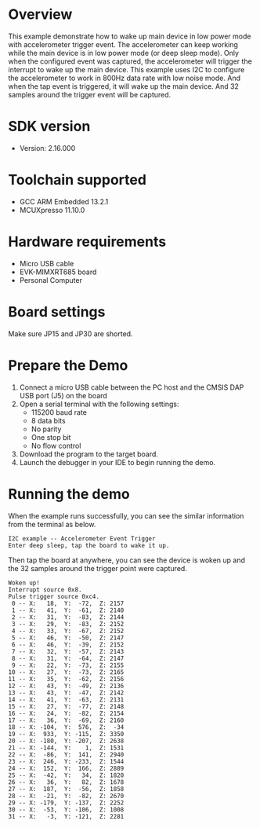 Overview
========
This example demonstrate how to wake up main device in low power mode with accelerometer trigger event.
The accelerometer can keep working while the main device is in low power mode (or deep sleep mode).
Only when the configured event was captured, the accelerometer will trigger the interrupt to wake up
the main device.
This example uses I2C to configure the accelerometer to work in 800Hz data rate with low noise mode.
And when the tap event is triggered, it will wake up the main device. And 32 samples around the trigger
event will be captured.

SDK version
===========
- Version: 2.16.000

Toolchain supported
===================
- GCC ARM Embedded  13.2.1
- MCUXpresso  11.10.0

Hardware requirements
=====================
- Micro USB cable
- EVK-MIMXRT685 board
- Personal Computer

Board settings
==============
Make sure JP15 and JP30 are shorted.

Prepare the Demo
================
1.  Connect a micro USB cable between the PC host and the CMSIS DAP USB port (J5) on the board
2.  Open a serial terminal with the following settings:
    - 115200 baud rate
    - 8 data bits
    - No parity
    - One stop bit
    - No flow control
3.  Download the program to the target board.
4.  Launch the debugger in your IDE to begin running the demo.

Running the demo
================
When the example runs successfully, you can see the similar information from the terminal as below.

~~~~~~~~~~~~~~~~~~~~~~~~~~~~
I2C example -- Accelerometer Event Trigger
Enter deep sleep, tap the board to wake it up.
~~~~~~~~~~~~~~~~~~~~~~~~~~~~

Then tap the board at anywhere, you can see the device is woken up and the 32 samples around the
trigger point were captured.

~~~~~~~~~~~~~~~~~~~~~~~~~~~~
Woken up!
Interrupt source 0x8.
Pulse trigger source 0xc4.
 0 -- X:   18,  Y:  -72,  Z: 2157
 1 -- X:   41,  Y:  -61,  Z: 2140
 2 -- X:   31,  Y:  -83,  Z: 2144
 3 -- X:   29,  Y:  -83,  Z: 2152
 4 -- X:   33,  Y:  -67,  Z: 2152
 5 -- X:   46,  Y:  -50,  Z: 2147
 6 -- X:   46,  Y:  -39,  Z: 2152
 7 -- X:   32,  Y:  -57,  Z: 2143
 8 -- X:   31,  Y:  -64,  Z: 2147
 9 -- X:   22,  Y:  -73,  Z: 2155
10 -- X:   27,  Y:  -73,  Z: 2165
11 -- X:   35,  Y:  -62,  Z: 2156
12 -- X:   43,  Y:  -49,  Z: 2136
13 -- X:   43,  Y:  -47,  Z: 2142
14 -- X:   41,  Y:  -63,  Z: 2131
15 -- X:   27,  Y:  -77,  Z: 2148
16 -- X:   24,  Y:  -82,  Z: 2154
17 -- X:   36,  Y:  -69,  Z: 2160
18 -- X: -104,  Y:  576,  Z:  -34
19 -- X:  933,  Y: -115,  Z: 3350
20 -- X: -180,  Y: -207,  Z: 2638
21 -- X: -144,  Y:    1,  Z: 1531
22 -- X:  -86,  Y:  141,  Z: 2940
23 -- X:  246,  Y: -233,  Z: 1544
24 -- X:  152,  Y:  166,  Z: 2889
25 -- X:  -42,  Y:   34,  Z: 1820
26 -- X:   36,  Y:   82,  Z: 1678
27 -- X:  187,  Y:  -56,  Z: 1858
28 -- X:  -21,  Y:  -82,  Z: 2670
29 -- X: -179,  Y: -137,  Z: 2252
30 -- X:  -53,  Y: -106,  Z: 1008
31 -- X:   -3,  Y: -121,  Z: 2281
~~~~~~~~~~~~~~~~~~~~~~~~~~~~
